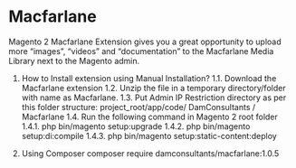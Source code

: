 # Macfarlane
Magento 2 Macfarlane Extension gives you a great opportunity to upload more “images”, “videos” and “documentation” to the Macfarlane Media Library next to the Magento admin.

1) How to Install extension using Manual Installation?
  1.1. Download the Macfarlane extension
  1.2. Unzip the file in a temporary directory/folder with name as Macfarlane.
  1.3. Put Admin IP Restriction directory as per this folder structure: project_root/app/code/ DamConsultants / Macfarlane
  1.4. Run the following command in Magento 2 root folder
    1.4.1. php bin/magento setup:upgrade
    1.4.2. php bin/magento setup:di:compile
    1.4.3. php bin/magento setup:static-content:deploy
    
2) Using Composer
      composer require damconsultants/macfarlane:1.0.5

